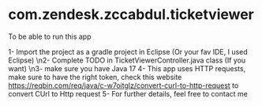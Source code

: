 # com.zendesk.zccabdul.ticketviewer

To be able to run this app

1- Import the project as a gradle project in Eclipse (Or your fav IDE, I used Eclipse)
\n2- Complete TODO in TicketViewerController.java class (If you want)
\n3- make sure you have Java 17
4- This app uses HTTP requests, make sure to have the right token, check this website https://reqbin.com/req/java/c-w7oitglz/convert-curl-to-http-request 
to convert CUrl to Http request
5- For further details, feel free to contact me 
